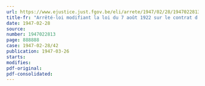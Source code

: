 ```yaml
---
url: https://www.ejustice.just.fgov.be/eli/arrete/1947/02/28/1947022813/justel
title-fr: "Arrêté-loi modifiant la loi du 7 août 1922 sur le contrat d'emploi, la loi du 9 juillet 1926 organique des conseils de prud'hommes, la loi du 18 août 1887 sur l'incessibilité et l'insaisissabilité des salaires, ainsi que la loi du 16 décembre 1851 sur les privilèges et hypothèques"
date: 1947-02-28
source:
number: 1947022813
page: 888888
case: 1947-02-28/42
publication: 1947-03-26
starts:
modifies:
pdf-original:
pdf-consolidated:
---
```


